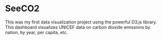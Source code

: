 # SeeCO2
This was my first data visualization project using the powerful D3.js library. This dashboard visualizes UNICEF data on carbon dioxide emissions by nation, by year, per capita, etc.
